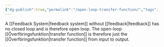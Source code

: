 ```yaml
---
{"dg-publish":true,"permalink":"/open-loop-transfer-function/","tags":["reglerteknik"]}
---
```



A [[Feedback System\|feedback system]] without [[feedback\|feedback]] has no closed loop and is therefore open loop. The open-loop [[Överföringsfunktion\|transfer function]] is therefore just the [[Överföringsfunktion\|transfer function]] from input to output.